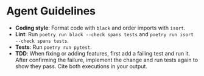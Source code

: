 # Agent Guidelines

- **Coding style**: Format code with `black` and order imports with `isort`.
- **Lint**: Run `poetry run black --check spans tests` and `poetry run isort --check spans tests`.
- **Tests**: Run `poetry run pytest`.
- **TDD**: When fixing or adding features, first add a failing test and run it.
  After confirming the failure, implement the change and run tests again to
  show they pass. Cite both executions in your output.
